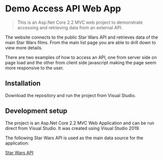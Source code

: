 # Demo Access API Web App
> This is an Asp.Net Core 2.2 MVC web project to demonstrate accessing and retrieving data from an external API.

The website connects to the public Star Wars API and retrieves data of the main Star Wars films. 
From the main list page you are able to drill down to view more details.

There are two examples of how to access an API, one from server side on page load and the other from client side javascript making the page seem more responsive to the user.

## Installation

Download the repository and run the project from Visual Studio.


## Development setup

The project is an Asp.Net Core 2.2 MVC Web Application and can be run direct from Visual Studio. It was created using Visual Studio 2019.

The following Star Wars API is used as the main data source for the application:

[Star Wars API](https://swapi.co/)
